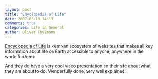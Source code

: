 ```yaml
---
layout: post
title: "Enyclopedia of Life"
date: 2007-05-10 14:13
comments: true
categories: Life in General
author: Oliver Thylmann
---
```







[Encyclopedia of Life](http://www.eol.org/home.html) is &lt;em&gt;an ecosystem of websites that makes all key information about life on Earth accessible to anyone, anywhere in the world.Â &lt;/em&gt;

And they do have a very cool video presentation on their site about what they are about to do. Wonderfully done, very well explained.

